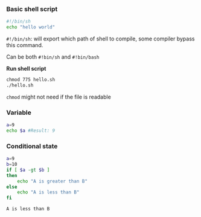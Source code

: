 ### Basic shell script

```sh
#!/bin/sh
echo "hello world"
```

``#!/bin/sh``: will export which path of shell to compile, some compiler bypass this command.

Can be both ``#!bin/sh`` and ``#!bin/bash``

**Run shell script**

```cmd
chmod 775 hello.sh
./hello.sh
```

``chmod`` might not need if the file is readable

### Variable

```sh
a=9
echo $a #Result: 9
```

### Conditional state

```sh
a=9
b=10
if [ $a -gt $b ] 
then 
	echo "A is greater than B" 
else 
	echo "A is less than B" 
fi
```

```
A is less than B
```
